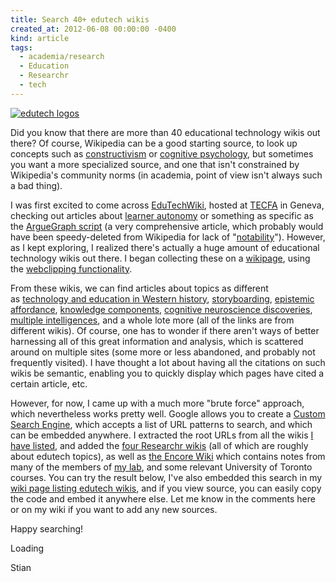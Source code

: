 ```yaml
---
title: Search 40+ edutech wikis
created_at: 2012-06-08 00:00:00 -0400
kind: article
tags:
  - academia/research
  - Education
  - Researchr
  - tech
---
```


[![](http://reganmian.net/blog/wp-content/uploads/2012/06/edutech-logos1.jpg "edutech logos")](http://reganmian.net/blog/wp-content/uploads/2012/06/edutech-logos1.jpg)

Did you know that there are more than 40 educational technology wikis
out there? Of course, Wikipedia can be a good starting source, to look
up concepts such as
[constructivism](http://en.wikipedia.org/wiki/Constructivism_(learning_theory))
or [cognitive
psychology](http://en.wikipedia.org/wiki/Cognitive_psychology), but
sometimes you want a more specialized source, and one that isn't
constrained by Wikipedia's community norms (in academia, point of view
isn't always such a bad thing).

I was first excited to come across
[EduTechWiki](http://edutechwiki.unige.ch/en/Main_Page), hosted at
[TECFA](http://tecfa.unige.ch/) in Geneva, checking out articles about
[learner autonomy](http://edutechwiki.unige.ch/en/Learner_autonomy) or
something as specific as the [ArgueGraph
script](http://edutechwiki.unige.ch/en/ArgueGraph_Script) (a very
comprehensive article, which probably would have been speedy-deleted
from Wikipedia for lack of
"[notability](http://en.wikipedia.org/wiki/Wikipedia:Notability)").
However, as I kept exploring, I realized there's actually a huge amount
of educational technology wikis out there. I began collecting these on a
[wikipage](http://reganmian.net/wiki/edutech_wikis), using the
[webclipping
functionality](http://reganmian.net/blog/2012/05/10/using-web-clipping-and-sidewiki-to-gather-and-synthesize-information/ "Using web clipping and sidewiki to gather and synthesize information").

From these wikis, we can find articles about topics as different
as [technology and education in Western
history](http://www.studyplace.org/wiki/A-HH4078),
[storyboarding](http://www.instructionaldesign.org/storyboarding.html),
[epistemic
affordance](http://www.tel-thesaurus.net/wiki/index.php/Epistemic_affordance),
[knowledge
components](http://www.learnlab.org/research/wiki/index.php/Knowledge_components),
[cognitive neuroscience
discoveries](http://iae-pedia.org/Cognitive_Neuroscience_Discoveries),
[multiple intelligences](http://www.infed.org/thinkers/gardner.htm), and
a whole lote more (all of the links are from different wikis). Of
course, one has to wonder if there aren't ways of better harnessing all
of this great information and analysis, which is scattered around on
multiple sites (some more or less abandoned, and probably not frequently
visited). I have thought a lot about having all the citations on such
wikis be semantic, enabling you to quickly display which pages have
cited a certain article, etc.

However, for now, I came up with a much more "brute force" approach,
which nevertheless works pretty well. Google allows you to create a
[Custom Search Engine](http://www.google.com/cse/), which accepts a list
of URL patterns to search, and which can be embedded anywhere. I
extracted the root URLs from all the wikis [I have
listed](http://reganmian.net/wiki/edutech_wikis), and added the [four
Researchr wikis](http://reganmian.net/wiki/individual_academic_wikis)
(all of which are roughly about edutech topics), as well as [the Encore
Wiki](http://encorewiki.org) which contains notes from many of the
members of [my lab](http://encorelab.org), and some relevant University
of Toronto courses. You can try the result below, I've also embedded
this search in my [wiki page listing edutech
wikis](http://reganmian.net/wiki/edutech_wikis), and if you view source,
you can easily copy the code and embed it anywhere else. Let me know in
the comments here or on my wiki if you want to add any new sources.

Happy searching!

Loading

Stian
